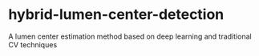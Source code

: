 # hybrid-lumen-center-detection
A lumen center estimation method based on deep learning and traditional CV techniques
